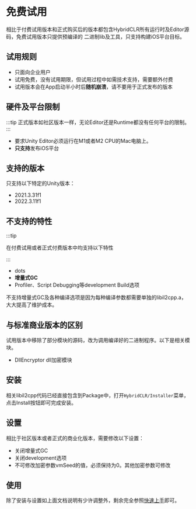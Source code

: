 # 免费试用

相比于付费试用版本和正式购买后的版本都包含HybridCLR所有运行时及Editor源码，免费试用版本只提供预编译的
二进制lib及工具，只支持构建iOS平台目标。

## 试用规则

- 只面向企业用户
- 试用免费，没有试用期限，但试用过程中如需技术支持，需要额外付费
- 试用版本会在App启动半小时后**随机崩溃**，请不要用于正式发布的版本

## 硬件及平台限制

:::tip
正式版本如社区版本一样，无论Editor还是Runtime都没有任何平台的限制。
:::

- 要求Unity Editor必须运行在M1或者M2 CPU的Mac电脑上。
- **只支持**发布iOS平台

## 支持的版本

只支持以下特定的Unity版本：
- 2021.3.31f1
- 2022.3.11f1

## 不支持的特性

:::tip

在付费试用或者正式付费版本中均支持以下特性

:::

- dots
- **增量式GC**
- Profiler、Script Debugging等development Build选项

不支持增量式GC及各种编译选项是因为每种编译参数都需要单独的libil2cpp.a，大大提高了维护成本。

## 与标准商业版本的区别

试用版本中移除了部分模块的源码，改为调用编译好的二进制程序。以下是相关模块。

- DllEncryptor dll加密模块

## 安装

相关libil2cpp代码已经直接包含到Package中，打开`HybridCLR/Installer`菜单，点击Install按钮即可完成安装。

## 设置

相比于社区版本或者正式的商业化版本，需要修改以下设置：

- 关闭增量式GC
- 关闭development选项
- 不可修改加密参数vmSeed的值，必须保持为0。其他加密参数可修改

## 使用

除了安装与设置如上面文档说明有少许调整外，剩余完全参照[快速上手](./quickstart)即可。
